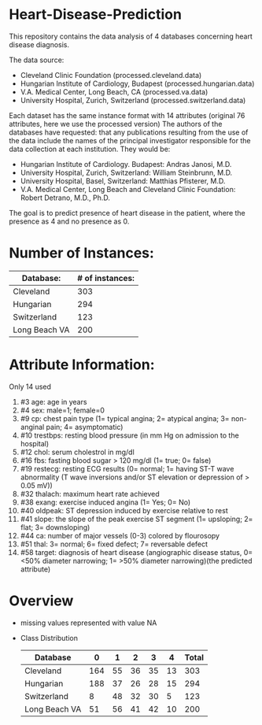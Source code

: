 # Heart-Disease-Prediction
This repository contains the data analysis of 4 databases concerning heart disease diagnosis.

The data source:
   * Cleveland Clinic Foundation (processed.cleveland.data) 
   * Hungarian Institute of Cardiology, Budapest (processed.hungarian.data) 
   * V.A. Medical Center, Long Beach, CA (processed.va.data) 
   * University Hospital, Zurich, Switzerland (processed.switzerland.data)

Each dataset has the same instance format with 14 attributes (original 76 attributes, here we use the processed version)
The authors of the databases have requested:
that any publications resulting from the use of the data include the names of the principal investigator responsible for the data collection at each institution.  They would be:

- Hungarian Institute of Cardiology. Budapest: Andras Janosi, M.D.
- University Hospital, Zurich, Switzerland: William Steinbrunn, M.D.
- University Hospital, Basel, Switzerland: Matthias Pfisterer, M.D.
- V.A. Medical Center, Long Beach and Cleveland Clinic Foundation: Robert Detrano, M.D., Ph.D.

The goal is to predict presence of heart disease in the patient, where the presence as 4 and no presence as 0.

# Number of Instances: 
Database:      | # of instances:|
---------------|----------------|
Cleveland      |     303        |
Hungarian      |     294        |
Switzerland    |     123        |
Long Beach VA  |     200        |  

# Attribute Information:  
  Only 14 used
  1. #3  age: age in years
  2. #4  sex: male=1; female=0      
  3. #9  cp: chest pain type (1= typical angina; 2= atypical angina; 3= non-anginal pain; 4= asymptomatic)      
  4. #10 trestbps: resting blood pressure (in mm Hg on admission to the hospital)
  5. #12 chol: serum cholestrol in mg/dl      
  6. #16 fbs: fasting blood sugar > 120 mg/dl (1= true; 0= false)     
  7. #19 restecg: resting ECG results (0= normal; 1= having ST-T wave abnormality (T wave inversions and/or ST elevation or depression of > 0.05 mV))  
  8. #32 thalach: maximum heart rate achieved 
  9. #38 exang: exercise induced angina (1= Yes; 0= No)   
  10. #40 oldpeak: ST depression induced by exercise relative to rest 
  11. #41 slope: the slope of the peak exercise ST segment (1= upsloping; 2= flat; 3= downsloping)     
  12. #44 ca: number of major vessels (0-3) colored by flourosopy       
  13. #51 thal: 3= normal; 6= fixed defect; 7= reversable defect      
  14. #58 target: diagnosis of heart disease (angiographic disease status, 0= <50% diameter narrowing; 1= >50% diameter narrowing)(the predicted attribute)


# Overview

* missing values represented with value NA
* Class Distribution

     Database         |  0  | 1  | 2  | 3  | 4  | Total |
     -----------------|-----|----|----|----|----|-------|
     Cleveland        | 164 | 55 | 36 | 35 | 13 | 303   |
     Hungarian        | 188 | 37 | 26 | 28 | 15 | 294   |
     Switzerland      |  8  | 48 | 32 | 30 | 5  | 123   |
     Long Beach VA    | 51  | 56 | 41 | 42 | 10 | 200   |
